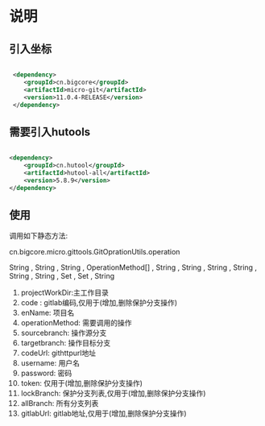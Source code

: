 # 说明

## 引入坐标

```xml

 <dependency>
    <groupId>cn.bigcore</groupId>
    <artifactId>micro-git</artifactId>
    <version>11.0.4-RELEASE</version>
 </dependency>

```
     
     
     
## 需要引入hutools

```xml

<dependency>
    <groupId>cn.hutool</groupId>
    <artifactId>hutool-all</artifactId>
    <version>5.8.9</version>
</dependency>

```


## 使用

调用如下静态方法:

cn.bigcore.micro.gittools.GitOprationUtils.operation

String , String , String , OperationMethod[] , String , String , String , String , String , String , Set<String> , Set<String> , String 

1. projectWorkDir:主工作目录
2. code : gitlab编码,仅用于(增加,删除保护分支操作)
3. enName: 项目名
4. operationMethod: 需要调用的操作
5. sourcebranch: 操作源分支
6. targetbranch: 操作目标分支
7. codeUrl: githttpurl地址
8. username: 用户名
9. password: 密码
10. token: 仅用于(增加,删除保护分支操作)
11. lockBranch: 保护分支列表,仅用于(增加,删除保护分支操作)
12. allBranch: 所有分支列表
13. gitlabUrl: gitlab地址,仅用于(增加,删除保护分支操作)

